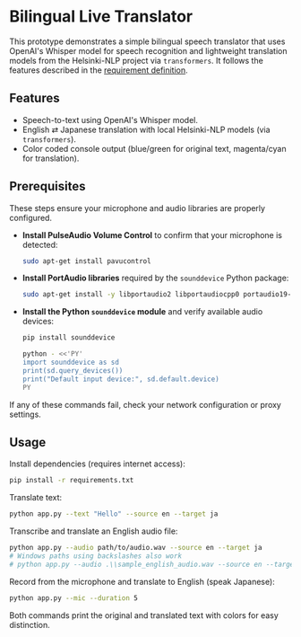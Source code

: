 # Bilingual Live Translator

This prototype demonstrates a simple bilingual speech translator that uses
OpenAI's Whisper model for speech recognition and lightweight translation models
from the Helsinki-NLP project via `transformers`. It follows the features
described in the [requirement definition](Requirment_Definition.md).

## Features
- Speech-to-text using OpenAI's Whisper model.
- English ⇄ Japanese translation with local Helsinki-NLP models (via
  `transformers`).
- Color coded console output (blue/green for original text, magenta/cyan for translation).

## Prerequisites
These steps ensure your microphone and audio libraries are properly configured.

- **Install PulseAudio Volume Control** to confirm that your microphone is detected:

  ```bash
  sudo apt-get install pavucontrol
  ```

- **Install PortAudio libraries** required by the `sounddevice` Python package:

  ```bash
  sudo apt-get install -y libportaudio2 libportaudiocpp0 portaudio19-dev
  ```

- **Install the Python `sounddevice` module** and verify available audio devices:

  ```bash
  pip install sounddevice

  python - <<'PY'
  import sounddevice as sd
  print(sd.query_devices())
  print("Default input device:", sd.default.device)
  PY
  ```

If any of these commands fail, check your network configuration or proxy settings.

## Usage
Install dependencies (requires internet access):
```bash
pip install -r requirements.txt
```

Translate text:
```bash
python app.py --text "Hello" --source en --target ja
```

Transcribe and translate an English audio file:
```bash
python app.py --audio path/to/audio.wav --source en --target ja
# Windows paths using backslashes also work
# python app.py --audio .\\sample_english_audio.wav --source en --target ja
```

Record from the microphone and translate to English (speak Japanese):
```bash
python app.py --mic --duration 5
```

Both commands print the original and translated text with colors for easy distinction.
